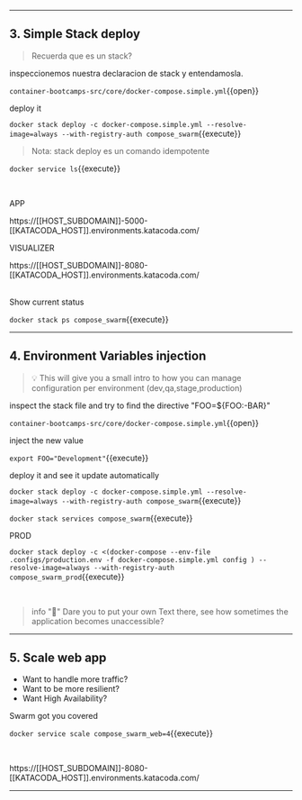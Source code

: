 
---
## 3. Simple Stack deploy

>Recuerda que es un stack?

inspeccionemos nuestra declaracion de stack y entendamosla.

`container-bootcamps-src/core/docker-compose.simple.yml`{{open}}


deploy it

`docker stack deploy -c docker-compose.simple.yml --resolve-image=always --with-registry-auth compose_swarm`{{execute}}

> Nota: stack deploy es un comando idempotente

`docker service ls`{{execute}}


<br>

APP

https://[[HOST_SUBDOMAIN]]-5000-[[KATACODA_HOST]].environments.katacoda.com/

VISUALIZER

https://[[HOST_SUBDOMAIN]]-8080-[[KATACODA_HOST]].environments.katacoda.com/

<br>
Show current status

`docker stack ps compose_swarm`{{execute}}

---
## 4. Environment Variables injection

> 💡 This will give you a small intro to how you can manage configuration per environment (dev,qa,stage,production)


inspect the stack file and try to find the directive "FOO=${FOO:-BAR}"

`container-bootcamps-src/core/docker-compose.simple.yml`{{open}}

inject the new value

`export FOO="Development"`{{execute}}

deploy it and see it update automatically

`docker stack deploy -c docker-compose.simple.yml --resolve-image=always --with-registry-auth compose_swarm`{{execute}}



`docker stack services compose_swarm`{{execute}}




PROD

`docker stack deploy -c <(docker-compose --env-file .configs/production.env -f docker-compose.simple.yml config ) --resolve-image=always --with-registry-auth compose_swarm_prod`{{execute}}




<br>

> info "🥇"
> Dare you to put your own Text there, see how sometimes the application becomes unaccessible?

---
## 5. Scale web app

- Want to handle more traffic?
- Want to be more resilient?
- Want High Availability?

Swarm got you covered

`docker service scale compose_swarm_web=4`{{execute}}


<br>

https://[[HOST_SUBDOMAIN]]-8080-[[KATACODA_HOST]].environments.katacoda.com/

---
